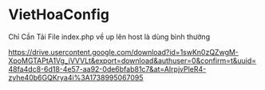 # VietHoaConfig
Chỉ Cần Tải File index.php về up lên host là dùng bình thường

https://drive.usercontent.google.com/download?id=1swKn0zQZwgM-XpoMGTAPtA1Vg_jVVVLt&export=download&authuser=0&confirm=t&uuid=48fa4dc8-6d18-4e57-aa92-0de6bfab81c7&at=AIrpjvPleR4-zyhe40b6GQKrya4i%3A1738995067095
